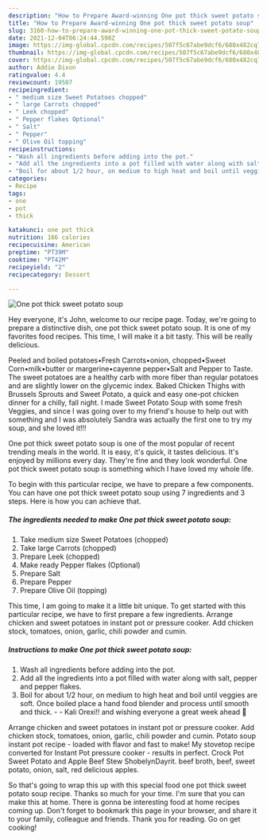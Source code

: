 ```yaml
---
description: "How to Prepare Award-winning One pot thick sweet potato soup"
title: "How to Prepare Award-winning One pot thick sweet potato soup"
slug: 3160-how-to-prepare-award-winning-one-pot-thick-sweet-potato-soup
date: 2021-12-04T06:24:44.598Z
image: https://img-global.cpcdn.com/recipes/507f5c67abe9dcf6/680x482cq70/one-pot-thick-sweet-potato-soup-recipe-main-photo.jpg
thumbnail: https://img-global.cpcdn.com/recipes/507f5c67abe9dcf6/680x482cq70/one-pot-thick-sweet-potato-soup-recipe-main-photo.jpg
cover: https://img-global.cpcdn.com/recipes/507f5c67abe9dcf6/680x482cq70/one-pot-thick-sweet-potato-soup-recipe-main-photo.jpg
author: Addie Dixon
ratingvalue: 4.4
reviewcount: 19507
recipeingredient:
- " medium size Sweet Potatoes chopped"
- " large Carrots chopped"
- " Leek chopped"
- " Pepper flakes Optional"
- " Salt"
- " Pepper"
- " Olive Oil topping"
recipeinstructions:
- "Wash all ingredients before adding into the pot."
- "Add all the ingredients into a pot filled with water along with salt, pepper and pepper flakes."
- "Boil for about 1/2 hour, on medium to high heat and boil until veggies are soft. Once boiled place a hand food blender and process until smooth and thick.  Kali Orexi!! and wishing everyone a great week ahead 🙂"
categories:
- Recipe
tags:
- one
- pot
- thick

katakunci: one pot thick 
nutrition: 166 calories
recipecuisine: American
preptime: "PT39M"
cooktime: "PT42M"
recipeyield: "2"
recipecategory: Dessert

---
```



![One pot thick sweet potato soup](https://img-global.cpcdn.com/recipes/507f5c67abe9dcf6/680x482cq70/one-pot-thick-sweet-potato-soup-recipe-main-photo.jpg)

Hey everyone, it's John, welcome to our recipe page. Today, we're going to prepare a distinctive dish, one pot thick sweet potato soup. It is one of my favorites food recipes. This time, I will make it a bit tasty. This will be really delicious.

Peeled and boiled potatoes•Fresh Carrots•onion, chopped•Sweet Corn•milk•butter or margerine•cayenne pepper•Salt and Pepper to Taste. The sweet potatoes are a healthy carb with more fiber than regular potatoes and are slightly lower on the glycemic index. Baked Chicken Thighs with Brussels Sprouts and Sweet Potato, a quick and easy one-pot chicken dinner for a chilly, fall night. I made Sweet Potato Soup with some fresh Veggies, and since I was going over to my friend&#39;s house to help out with something and I was absolutely Sandra was actually the first one to try my soup, and she loved it!!!

One pot thick sweet potato soup is one of the most popular of recent trending meals in the world. It is easy, it's quick, it tastes delicious. It's enjoyed by millions every day. They're fine and they look wonderful. One pot thick sweet potato soup is something which I have loved my whole life.


To begin with this particular recipe, we have to prepare a few components. You can have one pot thick sweet potato soup using 7 ingredients and 3 steps. Here is how you can achieve that.

<!--inarticleads1-->

##### The ingredients needed to make One pot thick sweet potato soup:

1. Take  medium size Sweet Potatoes (chopped)
1. Take  large Carrots (chopped)
1. Prepare  Leek (chopped)
1. Make ready  Pepper flakes (Optional)
1. Prepare  Salt
1. Prepare  Pepper
1. Prepare  Olive Oil (topping)


This time, I am going to make it a little bit unique. To get started with this particular recipe, we have to first prepare a few ingredients. Arrange chicken and sweet potatoes in instant pot or pressure cooker. Add chicken stock, tomatoes, onion, garlic, chili powder and cumin. 

<!--inarticleads2-->

##### Instructions to make One pot thick sweet potato soup:

1. Wash all ingredients before adding into the pot.
1. Add all the ingredients into a pot filled with water along with salt, pepper and pepper flakes.
1. Boil for about 1/2 hour, on medium to high heat and boil until veggies are soft. Once boiled place a hand food blender and process until smooth and thick. -  - Kali Orexi!! and wishing everyone a great week ahead 🙂


Arrange chicken and sweet potatoes in instant pot or pressure cooker. Add chicken stock, tomatoes, onion, garlic, chili powder and cumin. Potato soup instant pot recipe - loaded with flavor and fast to make! My stovetop recipe converted for Instant Pot pressure cooker - results in perfect. Crock Pot Sweet Potato and Apple Beef Stew ShobelynDayrit. beef broth, beef, sweet potato, onion, salt, red delicious apples. 

So that's going to wrap this up with this special food one pot thick sweet potato soup recipe. Thanks so much for your time. I'm sure that you can make this at home. There is gonna be interesting food at home recipes coming up. Don't forget to bookmark this page in your browser, and share it to your family, colleague and friends. Thank you for reading. Go on get cooking!
